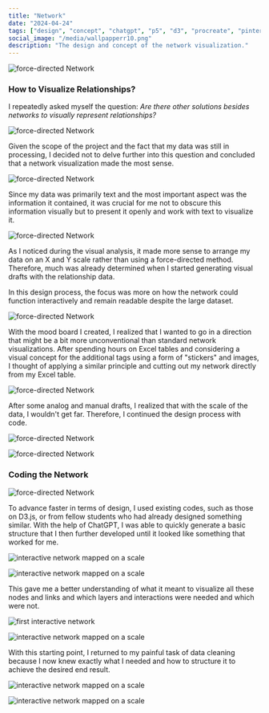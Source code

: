 ```yaml
---
title: "Network"
date: "2024-04-24"
tags: ["design", "concept", "chatgpt", "p5", "d3", "procreate", "pinterest", "moodboard", "play"]
social_image: "/media/wallpapperr10.png"
description: "The design and concept of the network visualization."
---
```


![force-directed Network](/media/Netzwerk/NetworkMoodboard.png)

### How to Visualize Relationships?

I repeatedly asked myself the question:
*Are there other solutions besides networks to visually represent relationships?*

![force-directed Network](/media/Netzwerk/NetzwerkInspo01.png)

Given the scope of the project and the fact that my data was still in processing, I decided not to delve further into this question and concluded that a network visualization made the most sense.

![force-directed Network](/media/Netzwerk/Netzwerk03.png)

Since my data was primarily text and the most important aspect was the information it contained, it was crucial for me not to obscure this information visually but to present it openly and work with text to visualize it.

![force-directed Network](/media/Netzwerk/Netzwerk04.png)

As I noticed during the visual analysis, it made more sense to arrange my data on an X and Y scale rather than using a force-directed method. Therefore, much was already determined when I started generating visual drafts with the relationship data.

In this design process, the focus was more on how the network could function interactively and remain readable despite the large dataset.

![force-directed Network](/media/Netzwerk/Netzwerk02.png)

With the mood board I created, I realized that I wanted to go in a direction that might be a bit more unconventional than standard network visualizations. After spending hours on Excel tables and considering a visual concept for the additional tags using a form of "stickers" and images, I thought of applying a similar principle and cutting out my network directly from my Excel table.

![force-directed Network](/media/Netzwerk/excel_characters2.png)

After some analog and manual drafts, I realized that with the scale of the data, I wouldn't get far. Therefore, I continued the design process with code.

![force-directed Network](/media/Netzwerk/Netzwerk05.png)

![force-directed Network](/media/Netzwerk/netzwerk06.png)

### Coding the Network

![force-directed Network](/media/Netzwerk/force-directed.png)

To advance faster in terms of design, I used existing codes, such as those on D3.js, or from fellow students who had already designed something similar. With the help of ChatGPT, I was able to quickly generate a basic structure that I then further developed until it looked like something that worked for me.

![interactive network mapped on a scale](/media/Netzwerk/netz.png)

![interactive network mapped on a scale](/media/Netzwerk/network-scale26.png)

This gave me a better understanding of what it meant to visualize all these nodes and links and which layers and interactions were needed and which were not.

![first interactive network](/media/Netzwerk/scaleNetz.png)

![interactive network mapped on a scale](/media/Netzwerk/network-scale25.png)

With this starting point, I returned to my painful task of data cleaning because I now knew exactly what I needed and how to structure it to achieve the desired end result.

![interactive network mapped on a scale](/media/Netzwerk/scaleNet.png)

![interactive network mapped on a scale](/media/Netzwerk/network-scale.png)
